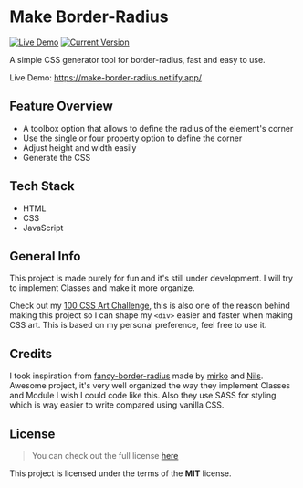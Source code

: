 # Make Border-Radius

[![Live Demo](https://img.shields.io/badge/demo-online-green.svg)](https://make-border-radius.netlify.app/) [![Current Version](https://img.shields.io/badge/version-1.0.0-green.svg)](https://github.com/m-dennisgocong/make-border-radius)

A simple CSS generator tool for border-radius, fast and easy to use. 

Live Demo: https://make-border-radius.netlify.app/

## Feature Overview

* A toolbox option that allows to define the radius of the element's corner
* Use the single or four property option to define the corner
* Adjust height and width easily 
* Generate the CSS        

## Tech Stack

* HTML
* CSS
* JavaScript

## General Info

This project is made purely for fun and it's still under development. I will try to implement Classes and make it more organize. 

Check out my [100 CSS Art Challenge](https://github.com/m-dennisgocong/100CSSArt-Challenge), this is also one of the reason behind making this project so I can shape my ```<div>``` easier and faster when making CSS art. This is based on my personal preference, feel free to use it. 

## Credits

I took inspiration from [fancy-border-radius](https://9elements.github.io/fancy-border-radius/) made by [mirko](https://github.com/mirko314mirko) and [Nils](https://twitter.com/supremebeing09). Awesome project, it's very well organized the way they implement Classes and Module I wish I could code like this. Also they use SASS for styling which is way easier to write compared using vanilla CSS.      

## License

>You can check out the full license [here](https://github.com/IgorAntun/node-chat/blob/master/LICENSE)

This project is licensed under the terms of the **MIT** license.
